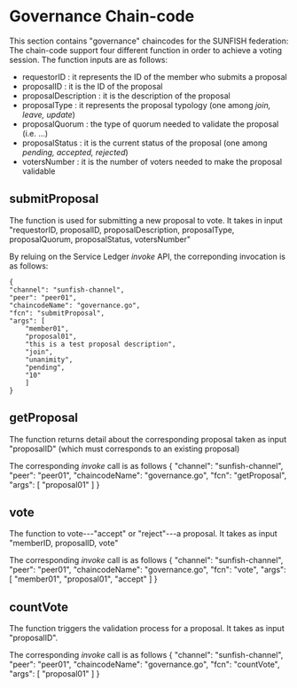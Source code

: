 # Governance Chain-code

This section contains "governance" chaincodes for the SUNFISH federation:
The chain-code support four different function in order to achieve a voting session. The function inputs are as follows: 

- requestorID : it represents the ID of the member who submits a proposal
- proposalID : it is the ID of the proposal
- proposalDescription : it is the description of the proposal
- proposalType : it represents the proposal typology (one among *join, leave, update*)
- proposalQuorum : the type of quorum needed to validate the proposal (i.e. ...)
- proposalStatus : it is the current status of the proposal (one among *pending, accepted, rejected*)
- votersNumber : it is the number of voters needed to make the proposal validable


## submitProposal

The function is used for submitting a new proposal to vote. It takes in input "requestorID, proposalID, proposalDescription, proposalType, proposalQuorum, proposalStatus, votersNumber"

By reluing on the Service Ledger *invoke* API, the correponding invocation is as follows:

    {
    "channel": "sunfish-channel",
    "peer": "peer01",
    "chaincodeName": "governance.go",
    "fcn": "submitProposal",
    "args": [
        "member01",
        "proposal01",
        "this is a test proposal description",
        "join",
        "unanimity",
        "pending",
        "10"
        ]
    } 

## getProposal

The function returns detail about the corresponding proposal taken as input "proposalID" (which must corresponds to an existing proposal)

The corresponding *invoke* call is as follows
    {
    "channel": "sunfish-channel",
    "peer": "peer01",
    "chaincodeName": "governance.go",
    "fcn": "getProposal",
    "args": [
        "proposal01"
        ]
    } 

## vote

The function to vote---"accept" or "reject"---a proposal. It takes as input "memberID, proposalID, vote"

The corresponding *invoke* call is as follows
    {
    "channel": "sunfish-channel",
    "peer": "peer01",
    "chaincodeName": "governance.go",
    "fcn": "vote",
    "args": [
        "member01",
        "proposal01",
        "accept"
        ]
    } 

## countVote

The function triggers the validation process for a proposal. It takes as input "proposalID".

The corresponding *invoke* call is as follows
    {
    "channel": "sunfish-channel",
    "peer": "peer01",
    "chaincodeName": "governance.go",
    "fcn": "countVote",
    "args": [
        "proposal01"
        ]
    } 


